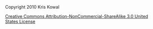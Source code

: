 
Copyright 2010 Kris Kowal

[Creative Commons Attribution-NonCommercial-ShareAlike 3.0 United States License](http://creativecommons.org/licenses/by-nc-sa/3.0/us/)

